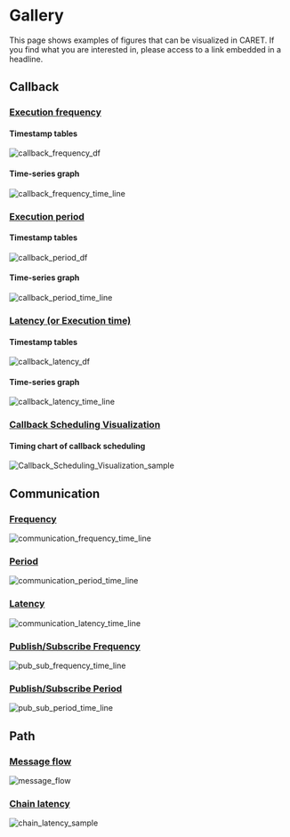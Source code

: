 # Gallery

This page shows examples of figures that can be visualized in CARET.
If you find what you are interested in, please access to a link embedded in a headline.

## Callback

### [Execution frequency](./visualization/frequency/index.md#callback)

#### Timestamp tables

![callback_frequency_df](./imgs/callback_frequency_df.png)

#### Time-series graph

![callback_frequency_time_line](./imgs/callback_frequency_time_line.png)

### [Execution period](./visualization/period/index.md#callback)

#### Timestamp tables

![callback_period_df](./imgs/callback_period_df.png)

#### Time-series graph

![callback_period_time_line](./imgs/callback_period_time_line.png)

### [Latency (or Execution time)](./visualization/latency/index.md#callback)

#### Timestamp tables

![callback_latency_df](./imgs/callback_latency_df.png)

#### Time-series graph

![callback_latency_time_line](./imgs/callback_latency_time_line.png)

### [Callback Scheduling Visualization](./visualization/scheduling/callback.md)

#### Timing chart of callback scheduling

![Callback_Scheduling_Visualization_sample](./visualization/imgs/callback_scheduling_executor.png)

## Communication

### [Frequency](./visualization/frequency/index.md#communication)

![communication_frequency_time_line](./imgs/communication_frequency_time_line.png)

### [Period](./visualization/period/index.md#communication)

![communication_period_time_line](./imgs/communication_period_time_line.png)

### [Latency](./visualization/latency/index.md#communication)

![communication_latency_time_line](./imgs/communication_latency_time_line.png)

### [Publish/Subscribe Frequency](./visualization/frequency/index.md#publish-and-subscription)

![pub_sub_frequency_time_line](./imgs/pub_sub_frequency_time_line.png)

### [Publish/Subscribe Period](./visualization/period/index.md#publish-and-subscription)

![pub_sub_period_time_line](./imgs/pub_sub_period_time_line.png)

## Path

### [Message flow](./visualization/path/message_flow.md)

![message_flow](./imgs/message_flow_sample.png)

### [Chain latency](./visualization/path/chain_latency.md)

![chain_latency_sample](./imgs/chain_latency_sample.png)
